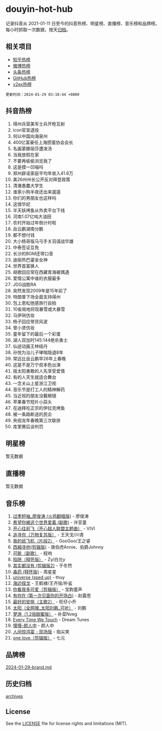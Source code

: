# douyin-hot-hub

记录抖音从 2021-01-11 日至今的抖音热榜、明星榜、直播榜、音乐榜和品牌榜。每小时抓取一次数据，按天[归档](archives)。

## 相关项目

- [知乎热榜](https://github.com/lonnyzhang423/zhihu-hot-hub)
- [微博热榜](https://github.com/lonnyzhang423/weibo-hot-hub)
- [头条热榜](https://github.com/lonnyzhang423/toutiao-hot-hub)
- [GitHub热榜](https://github.com/lonnyzhang423/github-hot-hub)
- [v2ex热榜](https://github.com/lonnyzhang423/v2ex-hot-hub)


`更新时间：2024-01-29 03:10:44 +0800`

## 抖音热榜

1. 得州兵营美军士兵开枪互射
1. icon官宣退役
1. 何以中国向海泉州
1. 400亿富豪任上海掼蛋协会会长
1. 名画蒙娜丽莎遭泼汤
1. 当我放假在家
1. 不要再偷偷浏览我了
1. 这是摸一凹喵吗
1. 郑州辟谣家庭平均年收入41.8万
1. 美26州州长公开反对拜登政策
1. 清澈愚蠢大学生
1. 谁家小狗半夜还出来遛遛
1. 你们的男朋友也这样吗
1. 这很华妃
1. 半天妖烤鱼从外卖平台下线
1. 河南1.07亿吨大油田
1. 农村开始过年倒计时啦
1. 岳云鹏湖南分鹏
1. 都不想付钱
1. 大小杨哥版马弓手关羽请战华雄
1. 中泰签证互免
1. 长沙的BGM还带口音
1. 迪丽热巴鎏金女神
1. 世界首富换人
1. 胡歌回应常在西藏青海被偶遇
1. 爱情公寓中谁的衣服最多
1. JDG战胜RA
1. 突然发现2009年是15年前了
1. 特朗普下场全面支持得州
1. 包上恩松弛感旅行自拍
1. 10省局地将现暴雪或大暴雪
1. 马伊琍仿妆
1. 杨子回应带货风波
1. 曾小贤仿妆
1. 童年留下的最后一个彩蛋
1. 湖人双加时145:144绝杀勇士
1. 仙逆动画王林结丹
1. 孙悦为治儿子哮喘隐退8年
1. 常远比岳云鹏早26年上春晚
1. 这是不是万宁叔本色出演
1. 摇太阳勇敢的人先享受爱情
1. 有的人天生就适合舞台
1. 一念关山上星浙江卫视
1. 音乐节是打工人的精神解药
1. 当近视的朋友没戴眼镜
1. 苹果春节短片小蒜头
1. 在迪拜吃正宗的伊拉克烤鱼
1. 被一条路断送的民企
1. 央视龙年春晚第三次联排
1. 库里赛后谈判罚

## 明星榜

暂无数据

## 直播榜

暂无数据

## 音乐榜

1. [过季短袖_廖俊涛 (火鸡翻唱版)](https://sf86-cdn-tos.douyinstatic.com/obj/tos-cn-ve-2774/ogQVJl0tRBKxQgZji7YClFEBrVDeHpPTWfCZbQ) - 廖俊涛
1. [希望你被这个世界爱着 (副歌)](https://sf3-cdn-tos.douyinstatic.com/obj/tos-cn-ve-2774/oUHCmWQfZlE3QQBKBeD8rCFLpJzPgCpImhsxMt) - 许亚童
1. [开心往前飞（开心超人联盟主题曲）](https://sf86-cdn-tos.douyinstatic.com/obj/tos-cn-ve-2774/9d8fb7c82cf1421fb93a9fe925275e0a) - VIVI
1. [追寻你（万物复苏版）](https://sf86-cdn-tos.douyinstatic.com/obj/tos-cn-ve-2774/oYeAZJsbjIDit9APmBg8u6uDUQnHmoCf3gbo74) - 王天戈/川青
1. [我的纸飞机（片段2）](https://sf86-cdn-tos.douyinstatic.com/obj/tos-cn-ve-2774/oM2ZrKcg2CD5AeRB2gkeXOFB1IxAGJdZPazYHf) - GooGoo/王之睿
1. [西厢寻他(剪辑版)](https://sf86-cdn-tos.douyinstatic.com/obj/tos-cn-ve-2774/oUsAVfAQKlRNxEv5qxvIB8o5qmIWUcXbzJKJhw) - 唐伯虎Annie、伯爵Johnny
1. [可能（副歌）](https://sf86-cdn-tos.douyinstatic.com/obj/tos-cn-ve-2774/cde1731888894259b333569393c2fb51) - 程响
1. [陷阱（释怀版）](https://sf86-cdn-tos.douyinstatic.com/obj/tos-cn-ve-2774/oE8C21LeZrzKLDFfQYgMzx4GAIHageG5IzayY7) - Zy/白允y
1. [其实都没有 (剪辑版2)](https://sf6-cdn-tos.douyinstatic.com/obj/tos-cn-ve-2774/oEBNQenHZtBhxYjGgUDQk0BCHTigQafgFlbQ7k) - 于冬然
1. [毒药 (释怀版)](https://sf86-cdn-tos.douyinstatic.com/obj/tos-cn-ve-2774/oYILMEAzspdZBIzy4frJNB8ZHPHWAhiwowd4Ad) - 周星星
1. [universe (sped up)](https://sf86-cdn-tos.douyinstatic.com/obj/tos-cn-ve-2774/oIQnurQLDCsdYeegkM4CKuVb23MZBXtX6QB8bv) - thuy
1. [海边探戈](https://sf86-cdn-tos.douyinstatic.com/obj/tos-cn-ve-2774/os9gE0VQCGqt6VQkZDyBBYvfSDY0QFe3vVmubn) - 王鹤棣/王齐铭/朴鲨
1. [你看我多可爱（剪辑版）](https://sf6-cdn-tos.douyinstatic.com/obj/tos-cn-ve-2774/018d241ee66a4a189b2fa9ea2fe3363d) - 宝韵童声
1. [有你在 (第一次见面你的开场白)](https://sf6-cdn-tos.douyinstatic.com/obj/tos-cn-ve-2774/oAthrQ3ClJBfI57uBoFEgNDYtNCZ0TSYQQfxQ0) - 赵露思
1. [最好的安排（主歌2）](https://sf86-cdn-tos.douyinstatic.com/obj/tos-cn-ve-2774/oMMZX1DuHpMwgoDztBmZswgQnbCeeANZxBHkFY) - 旺仔小乔
1. [太阳（全网搜_太阳刘鹏_可听）](https://sf86-cdn-tos.douyinstatic.com/obj/tos-cn-ve-2774/ogWbyIQnlBFImVbeDocRdCIYtBHlbJXgfZMvgz) - 刘鹏
1. [梦游（1.2倍甜蜜版）](https://sf3-cdn-tos.douyinstatic.com/obj/tos-cn-ve-2774/o4gyAUm8hwufoEABmwVIiQtHsFuGzAEEWtNMzo) - 补菜Nveg
1. [Every Time We Touch](https://sf86-cdn-tos.douyinstatic.com/obj/tos-cn-ve-2774/ogN6lUKQeBBfEVhIOMikG1CcJjugxk1tztZyhP) - Dream Tunes
1. [慢慢-颜人中](https://sf86-cdn-tos.douyinstatic.com/obj/tos-cn-ve-2774/ocjHNfBXdBxQNC8ZGAeoLMFTUgtBg8bkExunDC) - 颜人中
1. [人间惊鸿宴 - 现场版](https://sf86-cdn-tos.douyinstatic.com/obj/tos-cn-ve-2774/osF4mrPePAf2Yv8Wfr5fATCHZwL5h1QiGQAKwz) - 指尖笑
1. [one love（剪辑版）](https://sf3-cdn-tos.douyinstatic.com/obj/tos-cn-ve-2774/o4utbbKzHedACBQ0bkG7ZBgUvDQzbBDnYd1f1k) - 七元

## 品牌榜

[2024-01-29-brand.md](archives/2024-01-29-brand.md)

## 历史归档

[archives](archives)

## License

See the [LICENSE](LICENSE) file for license rights and limitations (MIT).
